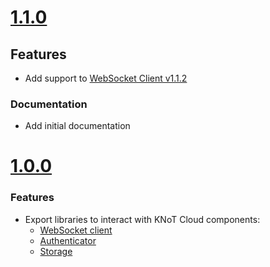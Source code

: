  # [1.1.0](https://github.com/CESARBR/knot-cloud-sdk-js/compare/v1.0.0...v1.1.0)

## Features

- Add support to [WebSocket Client v1.1.2](https://github.com/CESARBR/knot-cloud-websocket/releases/tag/v1.1.2)

### Documentation

- Add initial documentation

 # [1.0.0](https://github.com/CESARBR/knot-cloud-sdk-js/compare/2ae6553...v1.0.0)

 ### Features

- Export libraries to interact with KNoT Cloud components:
  - [WebSocket client](https://github.com/CESARBR/knot-cloud-websocket)
  - [Authenticator](https://github.com/CESARBR/knot-cloud-sdk-js-authenticator)
  - [Storage](https://github.com/CESARBR/knot-cloud-sdk-js-storage)
